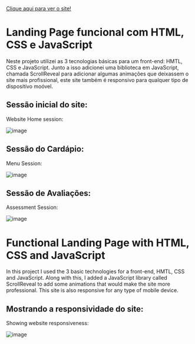 <a href="https://sparkling-mermaid-4d5eb0.netlify.app/" target="_blank">Clique aqui para ver o site!</a>

<h1>Landing Page funcional com HTML, CSS e JavaScript </h1>
<p>Neste projeto utilizei as 3 tecnologias básicas para um front-end: HMTL, CSS e JavaScript.
Junto a isso adicionei uma biblioteca em JavaScript, chamada ScrollReveal para adicionar algumas animações que deixassem o site mais profissional, este site também é responsivo para qualquer tipo de dispositívo moóvel.</p>

<h2>Sessão inicial do site:</h2>
<p>Website Home session:</p>

![image](https://github.com/DevGustavoGantois/Restaurante-Site-Responsivo/assets/123424700/1eba9059-de50-439e-987f-33aef8642408)

<h2>Sessão do Cardápio:</h2>
<p>Menu Session:</p>

![image](https://github.com/DevGustavoGantois/Restaurante-Site-Responsivo/assets/123424700/eef5adf0-5c95-4b63-bcc3-5334314691c4)

<h2>Sessão de Avaliações:</h2>
<p>Assessment Session:</p>

![image](https://github.com/DevGustavoGantois/Restaurante-Site-Responsivo/assets/123424700/601f2fc6-f872-473e-91e1-3073d97d50e0)

<h1>Functional Landing Page with HTML, CSS and JavaScript </h1>
<p>In this project I used the 3 basic technologies for a front-end, HMTL, CSS and JavaScript.
Along with this, I added a JavaScript library called ScrollReveal to add some animations that would make the site more professional. This site is also responsive for any type of mobile device.</p>

<h2>Mostrando a responsividade do site:</h2>
<p>Showing website responsiveness:</p>

![image](https://github.com/DevGustavoGantois/Restaurante-Site-Responsivo/assets/123424700/78e3a8d2-b5fd-46ed-9f78-b5b113490b5f)

